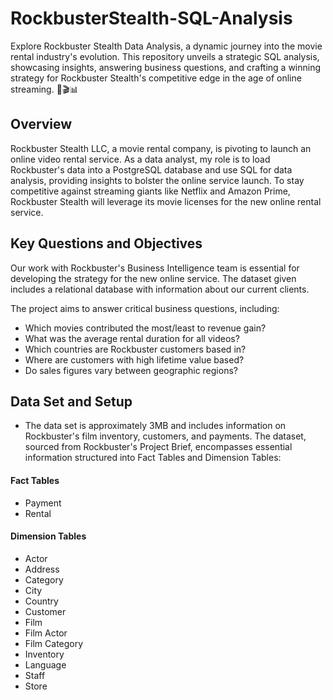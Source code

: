 # RockbusterStealth-SQL-Analysis
Explore Rockbuster Stealth Data Analysis, a dynamic journey into the movie rental industry's evolution. This repository unveils a strategic SQL analysis, showcasing insights, answering business questions, and crafting a winning strategy for Rockbuster Stealth's competitive edge in the age of online streaming. 🚀🎬📊

## Overview
Rockbuster Stealth LLC, a movie rental company, is pivoting to launch an online video rental service. As a data analyst, my role is to load Rockbuster's data into a PostgreSQL database and use SQL for data analysis, providing insights to bolster the online service launch. To stay competitive against streaming giants like Netflix and Amazon Prime, Rockbuster Stealth will leverage its movie licenses for the new online rental service.


## Key Questions and Objectives

Our work with Rockbuster's Business Intelligence team is essential for developing the strategy for the new online service. The dataset given includes a relational database with information about our current clients. 

The project aims to answer critical business questions, including:
- Which movies contributed the most/least to revenue gain?
- What was the average rental duration for all videos?
- Which countries are Rockbuster customers based in?
- Where are customers with high lifetime value based?
- Do sales figures vary between geographic regions?

## Data Set and Setup

- The data set is approximately 3MB and includes information on Rockbuster's film inventory, customers, and payments.
The dataset, sourced from Rockbuster's Project Brief, encompasses essential information structured into Fact Tables and Dimension Tables:

#### Fact Tables
- Payment
- Rental

#### Dimension Tables
- Actor
- Address
- Category
- City
- Country
- Customer
- Film
- Film Actor
- Film Category
- Inventory
- Language
- Staff
- Store







